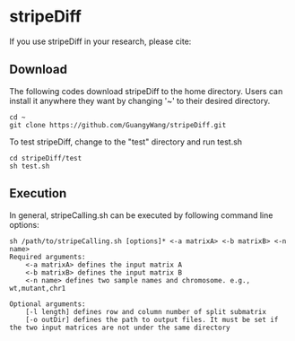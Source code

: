 # stripeDiff

If you use stripeDiff in your research, please cite: 

## Download
The following codes download stripeDiff to the home directory. Users can install it anywhere they want by changing '~' to their desired directory.

    cd ~
    git clone https://github.com/GuangyWang/stripeDiff.git
    
To test stripeDiff, change to the "test" directory and run test.sh

    cd stripeDiff/test
    sh test.sh
    
    


Execution
----------
In general, stripeCalling.sh can be executed by following command line options:

    sh /path/to/stripeCalling.sh [options]* <-a matrixA> <-b matrixB> <-n name>
    Required arguments:
        <-a matrixA> defines the input matrix A
        <-b matrixB> defines the input matrix B
        <-n name> defines two sample names and chromosome. e.g., wt,mutant,chr1
    
    Optional arguments:
        [-l length] defines row and column number of split submatrix
        [-o outDir] defines the path to output files. It must be set if the two input matrices are not under the same directory



